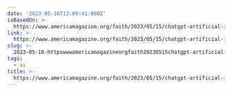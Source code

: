 ```yaml
---
date: '2023-05-16T13:09:41.000Z'
isBasedOn: >-
  https://www.americamagazine.org/faith/2023/05/15/chatgpt-artificial-intelligence-theft-245283
link: >-
  https://www.americamagazine.org/faith/2023/05/15/chatgpt-artificial-intelligence-theft-245283
slug: >-
  2023-05-16-httpswwwamericamagazineorgfaith20230515chatgpt-artificial-intelligence-theft-245283
tags:
  - ai
title: >-
  https://www.americamagazine.org/faith/2023/05/15/chatgpt-artificial-intelligence-theft-245283
---
```


